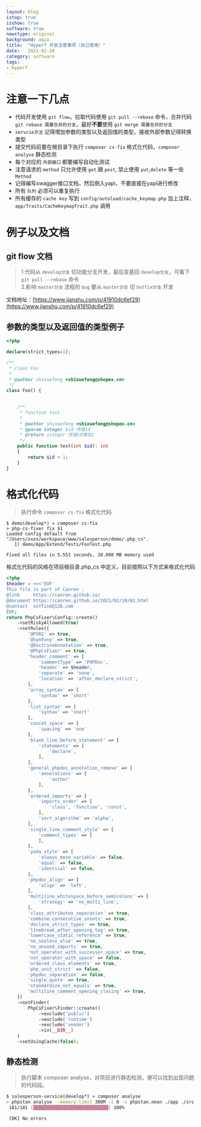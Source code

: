 ```yaml
---
layout: blog
istop: true
isshow: true
software: true
newstype: original
background: aqua
title:  "Hyperf 开发注意事项（自己使用）"
date:   2021-02-20
category: software
tags:
- Hyperf
---
```

# 注意一下几点

* 代码开发使用 `git flow`，拉取代码使用 `git pull --rebase` 命令，合并代码 `git rebase 需要合并的分支`，最好**不要**使用 `git merge 需要合并的分支`
* `servcie方法` 记得增加参数的类型以及返回值的类型，接收外部参数记得转换类型
* 提交代码前要在根目录下执行 `composer cs-fix` 格式化代码，`composer analyse` 静态检测
* 每个对应的 `外部接口` 都要编写自动化测试
* 注意请求的 `method` 只允许使用 `get` 跟 `post`, 禁止使用 `put`,`delete` 等一些 `Method`
* 记得编写swagger接口文档，然后倒入yapi，不要直接在yapi进行修改
* 所有 `队列` 必须可以重复执行
* 所有缓存的 `cache key` 写到 `config/autoload/cache_keymap.php` 加上注释，`app/Traits/CacheKeymapTrait.php` 调用

# 例子以及文档
## git flow 文档
> 1.代码从 `develop分支` 切功能分支开发，最后变基回 `develop分支`，可看下 `git pull --rebase` 命令  
> 2.影响 `master分支` 流程的 `bug` 要从 `master分支` 切 `hotfix分支` 开发   

文档地址：[https://www.jianshu.com/p/41910dc6ef29](https://www.jianshu.com/p/41910dc6ef29)

## 参数的类型以及返回值的类型例子
```php
<?php

declare(strict_types=1);

/**
 * class Foo
 *
 * @author shixuefeng <shixuefeng@shopex.cn>
 */
class Foo() {

    
    /**
     * function test
     *
     * @author shixuefeng <shixuefeng@shopex.cn>
     * @param integer $id 传递id
     * @return integer 传递id增加1
     */
    public function test(int $id): int 
    {
        return $id + 1;
    }
}
```

# 格式化代码
> 执行命令 `composer cs-fix` 格式化代码

```
$ demo(develop*) » composer cs-fix
> php-cs-fixer fix $1
Loaded config default from "/Users/xxxx/workspace/www/salesperson/demo/.php_cs".
   1) demo/App/Extend/Tests/FooTest.php

Fixed all files in 5.551 seconds, 20.000 MB memory used
```

格式化代码的风格在项目根目录.php_cs 中定义，目前按照以下方式来格式化代码

```php
<?php
$header = <<<'EOF'
This file is part of Canren .
@link     https://canren.github.io/
@document https://canren.github.io/2021/02/20/02.html
@contact  sxffind@126.com
EOF;
return PhpCsFixer\Config::create()
    ->setRiskyAllowed(true)
    ->setRules([
        '@PSR2' => true,
        '@Symfony' => true,
        '@DoctrineAnnotation' => true,
        '@PhpCsFixer' => true,
        'header_comment' => [
            'commentType' => 'PHPDoc',
            'header' => $header,
            'separate' => 'none',
            'location' => 'after_declare_strict',
        ],
        'array_syntax' => [
            'syntax' => 'short'
        ],
        'list_syntax' => [
            'syntax' => 'short'
        ],
        'concat_space' => [
            'spacing' => 'one'
        ],
        'blank_line_before_statement' => [
            'statements' => [
                'declare',
            ],
        ],
        'general_phpdoc_annotation_remove' => [
            'annotations' => [
                'author'
            ],
        ],
        'ordered_imports' => [
            'imports_order' => [
                'class', 'function', 'const',
            ],
            'sort_algorithm' => 'alpha',
        ],
        'single_line_comment_style' => [
            'comment_types' => [
            ],
        ],
        'yoda_style' => [
            'always_move_variable' => false,
            'equal' => false,
            'identical' => false,
        ],
        'phpdoc_align' => [
            'align' => 'left',
        ],
        'multiline_whitespace_before_semicolons' => [
            'strategy' => 'no_multi_line',
        ],
        'class_attributes_separation' => true,
        'combine_consecutive_unsets' => true,
        'declare_strict_types' => true,
        'linebreak_after_opening_tag' => true,
        'lowercase_static_reference' => true,
        'no_useless_else' => true,
        'no_unused_imports' => true,
        'not_operator_with_successor_space' => true,
        'not_operator_with_space' => false,
        'ordered_class_elements' => true,
        'php_unit_strict' => false,
        'phpdoc_separation' => false,
        'single_quote' => true,
        'standardize_not_equals' => true,
        'multiline_comment_opening_closing' => true,
    ])
    ->setFinder(
        PhpCsFixer\Finder::create()
            ->exclude('public')
            ->exclude('runtime')
            ->exclude('vendor')
            ->in(__DIR__)
    )
    ->setUsingCache(false);
```

## 静态检测
> 执行脚本 composer analyse，对项目进行静态检测，便可以找到出现问题的代码段。

```bash
$ salesperson-service(develop*) » composer analyse
> phpstan analyse --memory-limit 300M -l 0 -c phpstan.neon ./app ./src ./config
 181/181 [▓▓▓▓▓▓▓▓▓▓▓▓▓▓▓▓▓▓▓▓▓▓▓▓▓▓▓▓] 100%
                                                                                                                        
 [OK] No errors                                
```